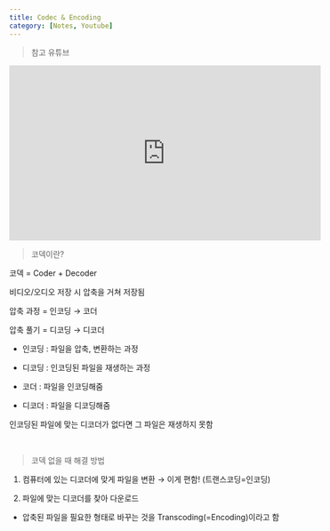 ```yaml
---
title: Codec & Encoding
category: [Notes, Youtube]
---
```


> 참고 유튜브

<iframe width="560" height="315" src="https://www.youtube.com/embed/AXUZXBYdRc0" title="YouTube video player" frameborder="0" allow="accelerometer; autoplay; clipboard-write; encrypted-media; gyroscope; picture-in-picture" allowfullscreen></iframe>

<br>

> 코덱이란?

코덱 = Coder + Decoder

비디오/오디오 저장 시 압축을 거쳐 저장됨

압축 과정 = 인코딩 → 코더

압축 풀기 = 디코딩 → 디코더

- 인코딩 : 파일을 압축, 변환하는 과정

- 디코딩 : 인코딩된 파일을 재생하는 과정

- 코더 : 파일을 인코딩해줌

- 디코더 : 파일을 디코딩해줌

인코딩된 파일에 맞는 디코더가 없다면 그 파일은 재생하지 못함


<br>

> 코덱 없을 때 해결 방법

1. 컴퓨터에 있는 디코더에 맞게 파일을 변환 → 이게 편함! (트랜스코딩=인코딩)

2. 파일에 맞는 디코더를 찾아 다운로드

- 압축된 파일을 필요한 형태로 바꾸는 것을 Transcoding(=Encoding)이라고 함